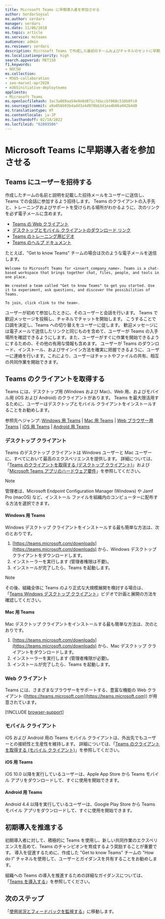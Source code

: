 ```yaml
---
title: Microsoft Teams に早期導入者を参加させる
author: SerdarSoysal
ms.author: serdars
manager: serdars
ms.date: 11/06/2018
ms.topic: article
ms.service: msteams
audience: admin
ms.reviewer: serdars
description: Microsoft Teams で作成した最初のチームおよびチャネルのセットに早期導入者を参加させる方法について説明します。
ms.localizationpriority: high
search.appverid: MET150
f1.keywords:
- NOCSH
ms.collection:
- M365-collaboration
- seo-marvel-apr2020
- m365initiative-deployteams
appliesto:
- Microsoft Teams
ms.openlocfilehash: 3ac3a069aa54e9e8d871c7daccbf068c510b0fc0
ms.sourcegitcommit: a9a056b93b4add3a4d978bb341ea4b66a042b4d0
ms.translationtype: HT
ms.contentlocale: ja-JP
ms.lasthandoff: 02/18/2022
ms.locfileid: "62893586"
---
```

# <a name="onboard-early-adopters-to-microsoft-teams"></a>Microsoft Teams に早期導入者を参加させる

## <a name="invite-users-to-teams"></a>Teams にユーザーを招待する

作成したチームの名前と説明を記載した招待メールをユーザーに送信し、Teams での会話に参加するよう招待します。 Teams のクライアントの入手先と、トレーニングおよびサポートを受けられる場所がわかるように、次のリンクを必ず電子メールに含めます。
- [Teams の Web クライアント](https://teams.microsoft.com)
- [デスクトップとモバイル クライアントのダウンロード リンク](https://teams.microsoft.com/downloads)
- [Teams のトレーニング用ビデオ](https://support.office.com/article/microsoft-teams-video-training-4f108e54-240b-4351-8084-b1089f0d21d7)
- [Teams のヘルプ ドキュメント](https://support.office.com/teams)

たとえば、"Get to know Teams" チームの場合は次のような電子メールを送信します。

   ```console
   Welcome to Microsoft Teams for <insert_company_name>. Teams is a chat-based workspace that brings together chat, files, people, and tools in one place. 

   We created a team called "Get to know Teams" to get you started. Use it to experiment, ask questions, and discover the possibilities of Teams. 

   To join, click <link to the team>.
   ```

ユーザーが初めて参加したときに、そのユーザーと会話を行います。 Teams で歓迎メッセージを投稿し、チャネルでチャットを開始します。 こうすることで口調を決定し、Teams への切り替えをユーザーに促します。 歓迎メッセージには電子メールで送信したリンクと同じものを含めて、ユーザーが Teams の入手場所を確認できるようにします。また、ユーザーがすぐに作業を開始できるようにするための、その他の有用な情報も含めます。 ユーザーが Teams のダウンロード、インストール、およびサインイン方法を確実に把握できるように、ユーザーに連絡を行います。これにより、ユーザーはチャットやファイルの共有、相互の共同作業を開始できます。  

## <a name="get-teams-clients"></a>Teams のクライアントを取得する
Teams には、デスクトップ用 (Windows および Mac)、Web 用、およびモバイル用 (iOS および Android) のクライアントがあります。 Teams を最大限活用するために、ユーザーはデスクトップとモバイル クライアントをインストールすることをお勧めします。 

参照先へジャンプ: [Windows 用 Teams](#teams-for-windows) | [Mac 用 Teams](#teams-for-mac) | [Web ブラウザー用 Teams](#web-client) | [iOS 用 Teams](#teams-for-ios) | [Android 用 Teams](#teams-for-android)

### <a name="desktop-client"></a>デスクトップ クライアント

Teams のデスクトップ クライアントは Windows ユーザーと Mac ユーザーに、すべてにおいて最高のエクスペリエンスを提供します。 詳細については、「[Teams のクライアントを取得する (デスクトップ クライアント)](./get-clients.md#desktop-clients)」および「[Microsoft Teams アプリのハードウェア要件](./hardware-requirements-for-the-teams-app.md)」を参照してください。

> [!NOTE]
> 管理者は、Microsoft Endpoint Configuration Manager (Windows) や Jamf Pro (macOS) など、インストール ファイルを組織内のコンピューターに配布する方法を選択できます。

#### <a name="teams-for-windows"></a>Windows 用 Teams 
Windows デスクトップ クライアントをインストールする最も簡単な方法は、次のとおりです。

1. [https://teams.microsoft.com/downloads](https://teams.microsoft.com/downloads) から、Windows デスクトップ クライアントをダウンロードします。
2. インストーラーを実行します (管理者権限は不要)。 
3. インストールが完了したら、Teams を起動します。

> [!NOTE]
> その後、組織全体に Teams のより正式な大規模展開を検討する場合は、「[Teams Windows デスクトップ クライアント](https://aka.ms/teams-clients)」ビデオで計画と展開の方法を確認してください。 

#### <a name="teams-for-mac"></a>Mac 用 Teams 
Mac デスクトップ クライアントをインストールする最も簡単な方法は、次のとおりです。

1. [https://teams.microsoft.com/downloads](https://teams.microsoft.com/downloads) から、Mac デスクトップ クライアントをダウンロードします。
2. インストーラーを実行します (管理者権限が必要)。 
3. インストールが完了したら、Teams を起動します。

### <a name="web-client"></a>Web クライアント
Teams には、さまざまなブラウザーをサポートする、豊富な機能の Web クライアント ([https://teams.microsoft.com](https://teams.microsoft.com)) が用意されています。

[!INCLUDE [browser-support](includes/browser-support.md)]

### <a name="mobile-client"></a>モバイル クライアント

iOS および Android 用の Teams モバイル クライアントは、外出先でもユーザーとの接続性と生産性を維持します。 詳細については、「[Teams のクライアントを取得する (モバイル クライアント)](./get-clients.md#mobile-clients)」を参照してください。

#### <a name="teams-for-ios"></a>iOS 用 Teams 

iOS 10.0 以降を実行しているユーザーは、Apple App Store から Teams モバイル アプリをダウンロードして、すぐに使用を開始できます。  

#### <a name="teams-for-android"></a>Android 用 Teams 
Android 4.4 以降を実行しているユーザーは、Google Play Store から Teams モバイル アプリをダウンロードして、すぐに使用を開始できます。  

## <a name="drive-initial-adoption"></a>初期導入を推進する

初期導入者に対して、積極的に Teams を使用し、新しい共同作業のエクスペリエンスを高めて、Teams のチャンピオンを育成するよう奨励することが重要です。 導入を促進するために、作成した "Get to know Teams" チームの "How do I" チャネルを使用して、ユーザーとガイダンスを共有することをお勧めします。 

組織への Teams の導入を推進するための詳細なガイダンスについては、「[Teams を導入する](adopt-microsoft-teams-landing-page.md)」を参照してください。

## <a name="next-steps"></a>次のステップ
「[使用状況とフィードバックを監視する](get-started-with-teams-monitor-usage-and-feedback.md)」に移動します。